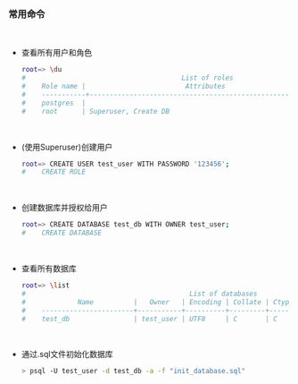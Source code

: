 ### 常用命令
<br/>

- 查看所有用户和角色
    
    ```bash
    root=> \du
    #                                       List of roles
    #    Role name |                         Attributes                         | Member of
    #    -----------+------------------------------------------------------------+-----------
    #    postgres  |                                                            | {}
    #    root      | Superuser, Create DB                                       | {}
    ```
<br/> 

- (使用Superuser)创建用户
  
    ```bash
    root=> CREATE USER test_user WITH PASSWORD '123456';
    #    CREATE ROLE
    ```
 <br/>  

- 创建数据库并授权给用户
  
    ```bash
    root=> CREATE DATABASE test_db WITH OWNER test_user;
    #    CREATE DATABASE
    ```
<br/> 

- 查看所有数据库

    ```bash
    root=> \list
    #                                         List of databases
    #             Name          |   Owner   | Encoding | Collate | Ctype |   Access privileges
    #    -----------------------+-----------+----------+---------+-------+-----------------------
    #    test_db                | test_user | UTF8     | C       | C     |
    ```
<br/> 

- 通过.sql文件初始化数据库
  
  ```bash
  > psql -U test_user -d test_db -a -f "init_database.sql"
  ```